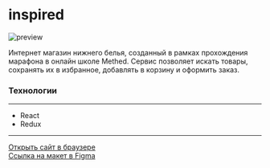 # **inspired**

![preview](https://github.com/romankrivopalov/inspired-react/blob/main/src/preview.png)

Интернет магазин нижнего белья, созданный в рамках прохождения марафона в онлайн школе Methed. Сервис позволяет искать товары, сохранять их в избранное, добавлять в корзину и оформить заказ.

### **Технологии**
***
* React
* Redux

***
[Открыть сайт в браузере](romankrivopalov.github.io/)\
[Ссылка на макет в Figma](https://www.figma.com/file/jYjRR9jIozya0ufMOlhzlw/INSPIRED-(Marathon)-(Copy)?type=design&node-id=0%3A1&mode=design&t=h2lMev5Tkfzgc1IQ-1)
